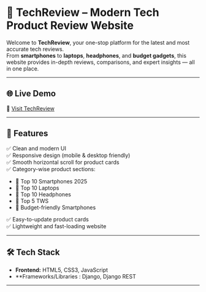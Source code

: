 # 🧠 TechReview – Modern Tech Product Review Website

Welcome to **TechReview**, your one-stop platform for the latest and most accurate tech reviews.  
From **smartphones** to **laptops**, **headphones**, and **budget gadgets**, this website provides in-depth reviews, comparisons, and expert insights — all in one place.  

---

## 🌐 Live Demo
🔗 [Visit TechReview](#)  


---

## 🚀 Features
✅ Clean and modern UI  
✅ Responsive design (mobile & desktop friendly)  
✅ Smooth horizontal scroll for product cards  
✅ Category-wise product sections:  
- 🔹 Top 10 Smartphones 2025  
- 🔹 Top 10 Laptops  
- 🔹 Top 10 Headphones  
- 🔹 Top 5 TWS  
- 🔹 Budget-friendly Smartphones  

✅ Easy-to-update product cards  
✅ Lightweight and fast-loading website  

---

## 🛠️ Tech Stack
- **Frontend:** HTML5, CSS3, JavaScript  
- **Frameworks/Libraries : Django,  Django REST 


---

